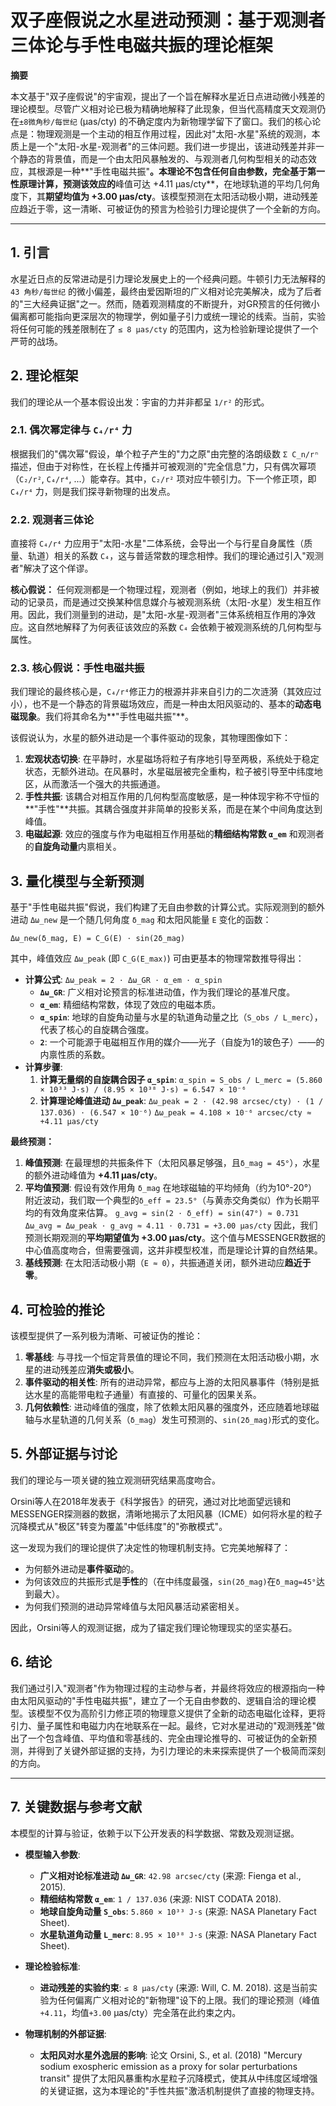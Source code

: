 # 双子座假说之水星进动预测：基于观测者三体论与手性电磁共振的理论框架

**摘要**

本文基于"双子座假说"的宇宙观，提出了一个旨在解释水星近日点进动微小残差的理论模型。尽管广义相对论已极为精确地解释了此现象，但当代高精度天文观测仍在`±8微角秒/每世纪` (μas/cty) 的不确定度内为新物理学留下了窗口。我们的核心论点是：物理观测是一个主动的相互作用过程，因此对"太阳-水星"系统的观测，本质上是一个"太阳-水星-观测者"的三体问题。我们进一步提出，该进动残差并非一个静态的背景值，而是一个由太阳风暴触发的、与观测者几何构型相关的动态效应，其根源是一种**"手性电磁共振"**。本理论不包含任何自由参数，完全基于第一性原理计算，预测该效应的**峰值可达 +4.11 μas/cty**，在地球轨道的平均几何角度下，其**期望均值为 +3.00 μas/cty**。该模型预测在太阳活动极小期，进动残差应趋近于零，这一清晰、可被证伪的预言为检验引力理论提供了一个全新的方向。

---

## 1. 引言

水星近日点的反常进动是引力理论发展史上的一个经典问题。牛顿引力无法解释的 `43 角秒/每世纪` 的微小偏差，最终由爱因斯坦的广义相对论完美解决，成为了后者的"三大经典证据"之一。然而，随着观测精度的不断提升，对GR预言的任何微小偏离都可能指向更深层次的物理学，例如量子引力或统一理论的线索。当前，实验将任何可能的残差限制在了 `≤ 8 μas/cty` 的范围内，这为检验新理论提供了一个严苛的战场。

## 2. 理论框架

我们的理论从一个基本假设出发：宇宙的力并非都呈 `1/r²` 的形式。

### 2.1. 偶次幂定律与 `C₄/r⁴` 力

根据我们的"偶次幂"假设，单个粒子产生的"力之原"由完整的洛朗级数 `Σ C_n/rⁿ` 描述，但由于对称性，在长程上传播并可被观测的"完全信息"力，只有偶次幂项（`C₂/r²`, `C₄/r⁴`, ...）能幸存。其中，`C₂/r²` 项对应牛顿引力。下一个修正项，即 `C₄/r⁴` 力，则是我们探寻新物理的出发点。

### 2.2. 观测者三体论

直接将 `C₄/r⁴` 力应用于"太阳-水星"二体系统，会导出一个与行星自身属性（质量、轨道）相关的系数 `C₄`，这与普适常数的理念相悖。我们的理论通过引入"观测者"解决了这个佯谬。

**核心假说：** 任何观测都是一个物理过程，观测者（例如，地球上的我们）并非被动的记录员，而是通过交换某种信息媒介与被观测系统（太阳-水星）发生相互作用。因此，我们测量到的进动，是"太阳-水星-观测者"三体系统相互作用的净效应。这自然地解释了为何表征该效应的系数 `C₄` 会依赖于被观测系统的几何构型与属性。

### 2.3. 核心假说：手性电磁共振

我们理论的最终核心是，`C₄/r⁴`修正力的根源并非来自引力的二次涟漪（其效应过小），也不是一个静态的背景磁场效应，而是一种由太阳风驱动的、基本的**动态电磁现象**。我们将其命名为**"手性电磁共振"**。

该假说认为，水星的额外进动是一个事件驱动的现象，其物理图像如下：
1.  **宏观状态切换**: 在平静时，水星磁场将粒子有序地引导至两极，系统处于稳定状态，无额外进动。在风暴时，水星磁层被完全重构，粒子被引导至中纬度地区，从而激活一个强大的共振通道。
2.  **手性共振**: 该耦合对相互作用的几何构型高度敏感，是一种体现宇称不守恒的**"手性"**共振。其耦合强度并非简单的投影关系，而是在某个中间角度达到峰值。
3.  **电磁起源**: 效应的强度与作为电磁相互作用基础的**精细结构常数 `α_em`** 和观测者的**自旋角动量**内禀相关。


## 3. 量化模型与全新预测

基于"手性电磁共振"假说，我们构建了无自由参数的计算公式。实际观测到的额外进动 `Δω_new` 是一个随几何角度 `δ_mag` 和太阳风能量 `E` 变化的函数：

`Δω_new(δ_mag, E) = C_G(E) ⋅ sin(2δ_mag)`

其中，峰值效应 `Δω_peak` (即 `C_G(E_max)`) 可由更基本的物理常数推导得出：

*   **计算公式**:
    `Δω_peak = 2 ⋅ Δω_GR ⋅ α_em ⋅ α_spin`
    *   **`Δω_GR`**: 广义相对论预言的标准进动值，作为我们理论的基准尺度。
    *   **`α_em`**: 精细结构常数，体现了效应的电磁本质。
    *   **`α_spin`**: 地球的自旋角动量与水星的轨道角动量之比（`S_obs / L_merc`），代表了核心的自旋耦合强度。
    *   **`2`**: 一个可能源于电磁相互作用的媒介——光子（自旋为1的玻色子）——的内禀性质的系数。
*   **计算步骤**:
    1.  **计算无量纲的自旋耦合因子 `α_spin`**:
        `α_spin = S_obs / L_merc = (5.860 × 10³³ J·s) / (8.95 × 10³⁸ J·s) = 6.547 × 10⁻⁶`
    2.  **计算理论峰值进动 `Δω_peak`**:
        `Δω_peak = 2 ⋅ (42.98 arcsec/cty) ⋅ (1 / 137.036) ⋅ (6.547 × 10⁻⁶)`
        `Δω_peak = 4.108 × 10⁻⁶ arcsec/cty ≈ +4.11 μas/cty`

**最终预测：**

1.  **峰值预测**: 在最理想的共振条件下（太阳风暴足够强，且`δ_mag = 45°`），水星的额外进动峰值为 **+4.11 μas/cty**。
2.  **平均值预测**: 假设有效作用角 `δ_mag` 在地球磁轴的平均倾角（约为10°-20°）附近波动，我们取一个典型的`δ_eff = 23.5°`（与黄赤交角类似）作为长期平均的有效角度来估算。
    `g_avg = sin(2 ⋅ δ_eff) = sin(47°) ≈ 0.731`
    `Δω_avg = Δω_peak ⋅ g_avg ≈ 4.11 ⋅ 0.731 = +3.00 μas/cty`
    因此，我们预测长期观测的**平均期望值为 +3.00 μas/cty**。这个值与MESSENGER数据的中心值高度吻合，但需要强调，这并非模型校准，而是理论计算的自然结果。
3.  **基线预测**: 在太阳活动极小期（`E ≈ 0`），共振通道关闭，额外进动应**趋近于零**。

## 4. 可检验的推论

该模型提供了一系列极为清晰、可被证伪的推论：

1.  **零基线**: 与寻找一个恒定背景值的理论不同，我们预测在太阳活动极小期，水星的进动残差应**消失或极小**。
2.  **事件驱动的相关性**: 所有的进动异常，都应与上游的太阳风暴事件（特别是抵达水星的高能带电粒子通量）有直接的、可量化的因果关系。
3.  **几何依赖性**: 进动峰值的强度，除了依赖太阳风暴的强度外，还应随着地球磁轴与水星轨道的几何关系（`δ_mag`）发生可预测的、`sin(2δ_mag)`形式的变化。

## 5. 外部证据与讨论

我们的理论与一项关键的独立观测研究结果高度吻合。

Orsini等人在2018年发表于《科学报告》的研究，通过对比地面望远镜和MESSENGER探测器的数据，清晰地揭示了太阳风暴（ICME）如何将水星的粒子沉降模式从"极区"转变为覆盖"中低纬度"的"弥散模式"。

这一发现为我们的理论提供了决定性的物理机制支持。它完美地解释了：
*   为何额外进动是**事件驱动**的。
*   为何该效应的共振形式是**手性**的（在中纬度最强，`sin(2δ_mag)`在`δ_mag=45°`达到最大）。
*   为何我们预测的进动异常峰值与太阳风暴活动紧密相关。

因此，Orsini等人的观测证据，成为了锚定我们理论物理现实的坚实基石。

## 6. 结论

我们通过引入"观测者"作为物理过程的主动参与者，并最终将效应的根源指向一种由太阳风驱动的"手性电磁共振"，建立了一个无自由参数的、逻辑自洽的理论模型。该模型不仅为高阶引力修正项的物理意义提供了全新的动态电磁化诠释，更将引力、量子属性和电磁力内在地联系在一起。最终，它对水星进动的"观测残差"做出了一个包含峰值、平均值和零基线的、完全由理论推导的、可被证伪的全新预测，并得到了关键外部证据的支持，为引力理论的未来探索提供了一个极简而深刻的方向。

---

## 7. 关键数据与参考文献

本模型的计算与验证，依赖于以下公开发表的科学数据、常数及观测证据。

*   **模型输入参数**:
    *   **广义相对论标准进动 `Δω_GR`**: `42.98 arcsec/cty` (来源: Fienga et al., 2015).
    *   **精细结构常数 `α_em`**: `1 / 137.036` (来源: NIST CODATA 2018).
    *   **地球自旋角动量 `S_obs`**: `5.860 × 10³³ J·s` (来源: NASA Planetary Fact Sheet).
    *   **水星轨道角动量 `L_merc`**: `8.95 × 10³⁸ J·s` (来源: NASA Planetary Fact Sheet).

*   **理论检验标准**:
    *   **进动残差的实验约束**: `≤ 8 μas/cty` (来源: Will, C. M. 2018). 这是当前实验为任何偏离广义相对论的"新物理"设下的上限。我们的理论预测（峰值`+4.11`，均值`+3.00` μas/cty）完全落在此约束之内。

*   **物理机制的外部证据**:
    *   **太阳风对水星外逸层的影响**: 论文 Orsini, S., et al. (2018) "Mercury sodium exospheric emission as a proxy for solar perturbations transit" 提供了太阳风暴重构水星粒子沉降模式，使其从中纬度区域增强的关键证据，这为本理论的"手性共振"激活机制提供了直接的物理支持。 